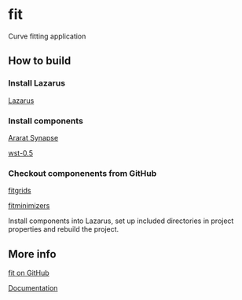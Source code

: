 # fit
Curve fitting application

## How to build

### Install Lazarus

[Lazarus](https://sourceforge.net/projects/lazarus-ccr/files/latest/download)

### Install components

[Ararat Synapse](http://www.ararat.cz/synapse/doku.php/download)

[wst-0.5](https://osdn.net/projects/sfnet_lazarus-ccr/downloads/Web%20Service%20Toolkit/Web%20Service%20Toolkit%200.5/wst-0.5.zip/)

### Checkout componenents from GitHub

[fitgrids](https://github.com/dvmorozov/fitgrids.git)

[fitminimizers](https://github.com/dvmorozov/fitminimizers.git)

Install components into Lazarus, set up included directories in project properties and rebuild the project.

## More info

[fit on GitHub](https://dvmorozov.github.io/fit/)

[Documentation](https://dvmorozov.github.io/fit/doc/index.html)
